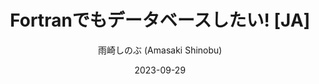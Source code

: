 ---
title: Fortranでもデータベースしたい! [JA]
date: 2023-09-29
link: https://qiita.com/amasaki203/items/fa0ffaff614324fb6d5f
author: 雨崎しのぶ (Amasaki Shinobu)
description: The article discusses the development and usage of Libpq-Fortran, a Fortran frontend for PostgreSQL server [JA].
---